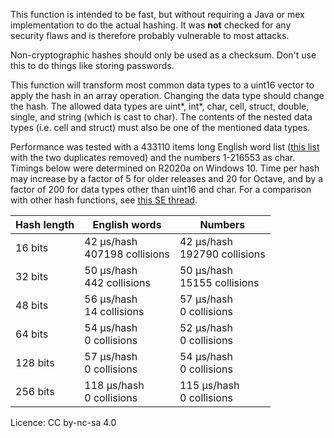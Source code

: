 This function is intended to be fast, but without requiring a Java or mex implementation to do the actual hashing. It was **not** checked for any security flaws and is therefore probably vulnerable to most attacks.

Non-cryptographic hashes should only be used as a checksum. Don't use this to do things like storing passwords.

This function will transform most common data types to a uint16 vector to apply the hash in an array operation. Changing the data type should change the hash. The allowed data types are uint*, int*, char, cell, struct, double, single, and string (which is cast to char). The contents of the nested data types (i.e. cell and struct) must also be one of the mentioned data types.

Performance was tested with a 433110 items long English word list ([this list](http://web.archive.org/web/20061231134037/http://www.sitopreferito.it/html/all_english_words.html) with the two duplicates removed) and the numbers 1-216553 as char. Timings below were determined on R2020a on Windows 10. Time per hash may increase by a factor of 5 for older releases and 20 for Octave, and by a factor of 200 for data types other than uint16 and char. For a comparison with other hash functions, see [this SE thread](https://softwareengineering.stackexchange.com/a/145633).

|Hash length|English words|Numbers|
|--|--|--|
|16 bits|42 &mu;s/hash<br>407198 collisions|42 &mu;s/hash<br>192790 collisions|
|32 bits|50 &mu;s/hash<br>442 collisions|50 &mu;s/hash<br>15155 collisions|
|48 bits|56 &mu;s/hash<br>14 collisions|57 &mu;s/hash<br>0 collisions|
|64 bits|54 &mu;s/hash<br>0 collisions|52 &mu;s/hash<br>0 collisions|
|128 bits|57 &mu;s/hash<br>0 collisions|54 &mu;s/hash<br>0 collisions|
|256 bits|118 &mu;s/hash<br>0 collisions|115 &mu;s/hash<br>0 collisions|

Licence: CC by-nc-sa 4.0